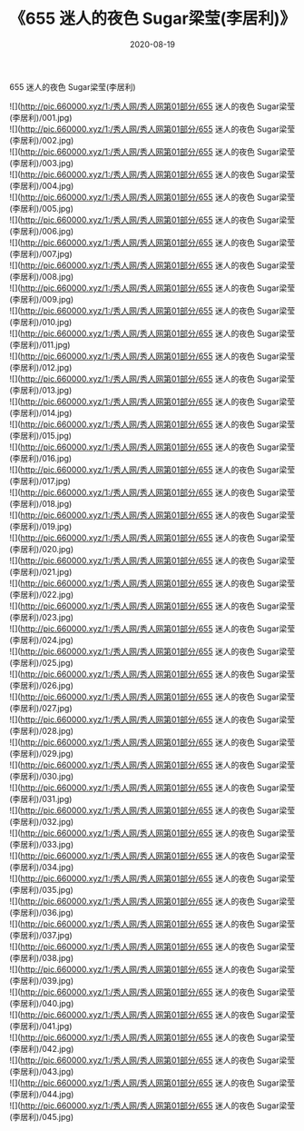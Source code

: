 ﻿---
layout: post
title:  《655 迷人的夜色 Sugar梁莹(李居利)》
date:   2020-08-19
img: http://pic.660000.xyz/1:/秀人网/秀人网第01部分/655 迷人的夜色 Sugar梁莹(李居利)/000.jpg
categories: [美女, 清纯, 唯美]
---

655 迷人的夜色 Sugar梁莹(李居利)

  ![](http://pic.660000.xyz/1:/秀人网/秀人网第01部分/655 迷人的夜色 Sugar梁莹(李居利)/001.jpg) <br> ![](http://pic.660000.xyz/1:/秀人网/秀人网第01部分/655 迷人的夜色 Sugar梁莹(李居利)/002.jpg) <br> ![](http://pic.660000.xyz/1:/秀人网/秀人网第01部分/655 迷人的夜色 Sugar梁莹(李居利)/003.jpg) <br> ![](http://pic.660000.xyz/1:/秀人网/秀人网第01部分/655 迷人的夜色 Sugar梁莹(李居利)/004.jpg) <br> ![](http://pic.660000.xyz/1:/秀人网/秀人网第01部分/655 迷人的夜色 Sugar梁莹(李居利)/005.jpg) <br> ![](http://pic.660000.xyz/1:/秀人网/秀人网第01部分/655 迷人的夜色 Sugar梁莹(李居利)/006.jpg) <br> ![](http://pic.660000.xyz/1:/秀人网/秀人网第01部分/655 迷人的夜色 Sugar梁莹(李居利)/007.jpg) <br> ![](http://pic.660000.xyz/1:/秀人网/秀人网第01部分/655 迷人的夜色 Sugar梁莹(李居利)/008.jpg) <br> ![](http://pic.660000.xyz/1:/秀人网/秀人网第01部分/655 迷人的夜色 Sugar梁莹(李居利)/009.jpg) <br> ![](http://pic.660000.xyz/1:/秀人网/秀人网第01部分/655 迷人的夜色 Sugar梁莹(李居利)/010.jpg) <br> ![](http://pic.660000.xyz/1:/秀人网/秀人网第01部分/655 迷人的夜色 Sugar梁莹(李居利)/011.jpg) <br> ![](http://pic.660000.xyz/1:/秀人网/秀人网第01部分/655 迷人的夜色 Sugar梁莹(李居利)/012.jpg) <br> ![](http://pic.660000.xyz/1:/秀人网/秀人网第01部分/655 迷人的夜色 Sugar梁莹(李居利)/013.jpg) <br> ![](http://pic.660000.xyz/1:/秀人网/秀人网第01部分/655 迷人的夜色 Sugar梁莹(李居利)/014.jpg) <br> ![](http://pic.660000.xyz/1:/秀人网/秀人网第01部分/655 迷人的夜色 Sugar梁莹(李居利)/015.jpg) <br> ![](http://pic.660000.xyz/1:/秀人网/秀人网第01部分/655 迷人的夜色 Sugar梁莹(李居利)/016.jpg) <br> ![](http://pic.660000.xyz/1:/秀人网/秀人网第01部分/655 迷人的夜色 Sugar梁莹(李居利)/017.jpg) <br> ![](http://pic.660000.xyz/1:/秀人网/秀人网第01部分/655 迷人的夜色 Sugar梁莹(李居利)/018.jpg) <br> ![](http://pic.660000.xyz/1:/秀人网/秀人网第01部分/655 迷人的夜色 Sugar梁莹(李居利)/019.jpg) <br> ![](http://pic.660000.xyz/1:/秀人网/秀人网第01部分/655 迷人的夜色 Sugar梁莹(李居利)/020.jpg) <br> ![](http://pic.660000.xyz/1:/秀人网/秀人网第01部分/655 迷人的夜色 Sugar梁莹(李居利)/021.jpg) <br> ![](http://pic.660000.xyz/1:/秀人网/秀人网第01部分/655 迷人的夜色 Sugar梁莹(李居利)/022.jpg) <br> ![](http://pic.660000.xyz/1:/秀人网/秀人网第01部分/655 迷人的夜色 Sugar梁莹(李居利)/023.jpg) <br> ![](http://pic.660000.xyz/1:/秀人网/秀人网第01部分/655 迷人的夜色 Sugar梁莹(李居利)/024.jpg) <br> ![](http://pic.660000.xyz/1:/秀人网/秀人网第01部分/655 迷人的夜色 Sugar梁莹(李居利)/025.jpg) <br> ![](http://pic.660000.xyz/1:/秀人网/秀人网第01部分/655 迷人的夜色 Sugar梁莹(李居利)/026.jpg) <br> ![](http://pic.660000.xyz/1:/秀人网/秀人网第01部分/655 迷人的夜色 Sugar梁莹(李居利)/027.jpg) <br> ![](http://pic.660000.xyz/1:/秀人网/秀人网第01部分/655 迷人的夜色 Sugar梁莹(李居利)/028.jpg) <br> ![](http://pic.660000.xyz/1:/秀人网/秀人网第01部分/655 迷人的夜色 Sugar梁莹(李居利)/029.jpg) <br> ![](http://pic.660000.xyz/1:/秀人网/秀人网第01部分/655 迷人的夜色 Sugar梁莹(李居利)/030.jpg) <br> ![](http://pic.660000.xyz/1:/秀人网/秀人网第01部分/655 迷人的夜色 Sugar梁莹(李居利)/031.jpg) <br> ![](http://pic.660000.xyz/1:/秀人网/秀人网第01部分/655 迷人的夜色 Sugar梁莹(李居利)/032.jpg) <br> ![](http://pic.660000.xyz/1:/秀人网/秀人网第01部分/655 迷人的夜色 Sugar梁莹(李居利)/033.jpg) <br> ![](http://pic.660000.xyz/1:/秀人网/秀人网第01部分/655 迷人的夜色 Sugar梁莹(李居利)/034.jpg) <br> ![](http://pic.660000.xyz/1:/秀人网/秀人网第01部分/655 迷人的夜色 Sugar梁莹(李居利)/035.jpg) <br> ![](http://pic.660000.xyz/1:/秀人网/秀人网第01部分/655 迷人的夜色 Sugar梁莹(李居利)/036.jpg) <br> ![](http://pic.660000.xyz/1:/秀人网/秀人网第01部分/655 迷人的夜色 Sugar梁莹(李居利)/037.jpg) <br> ![](http://pic.660000.xyz/1:/秀人网/秀人网第01部分/655 迷人的夜色 Sugar梁莹(李居利)/038.jpg) <br> ![](http://pic.660000.xyz/1:/秀人网/秀人网第01部分/655 迷人的夜色 Sugar梁莹(李居利)/039.jpg) <br> ![](http://pic.660000.xyz/1:/秀人网/秀人网第01部分/655 迷人的夜色 Sugar梁莹(李居利)/040.jpg) <br> ![](http://pic.660000.xyz/1:/秀人网/秀人网第01部分/655 迷人的夜色 Sugar梁莹(李居利)/041.jpg) <br> ![](http://pic.660000.xyz/1:/秀人网/秀人网第01部分/655 迷人的夜色 Sugar梁莹(李居利)/042.jpg) <br> ![](http://pic.660000.xyz/1:/秀人网/秀人网第01部分/655 迷人的夜色 Sugar梁莹(李居利)/043.jpg) <br> ![](http://pic.660000.xyz/1:/秀人网/秀人网第01部分/655 迷人的夜色 Sugar梁莹(李居利)/044.jpg) <br> ![](http://pic.660000.xyz/1:/秀人网/秀人网第01部分/655 迷人的夜色 Sugar梁莹(李居利)/045.jpg) <br>